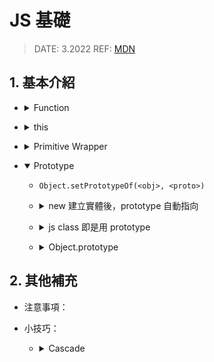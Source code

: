 <style> 
.imgBox{
  display: flex; 
  flex-direction: column; 
  margin: 5%; 
  justify-content: center;
  border: 2px solid black;
}
</style>

<!--  style  -->

###### <!-- ref -->

[primitive wrapper]: https://www.javascripttutorial.net/javascript-primitive-wrapper-types/
[mdn]: https://developer.mozilla.org/en-US/docs/Web/JavaScript
[`__proto__`]: https://developer.mozilla.org/en-US/docs/Web/JavaScript/Reference/Global_Objects/Object/proto

 <!-- ref -->

# JS 基礎

> DATE: 3.2022
> REF: [MDN]

## 1. 基本介紹

<!-- Function -->

- <details close>
  <summary>Function</summary>

  <!-- First-Class Function (第一級函數) -->

  - <details close>
     <summary>First-Class Function (第一級函數)</summary>

    - 因為是 object，有其他語言並非如此
    - 可當參數傳

    </details>

  <!-- arguments -->

  - <details close>
     <summary>arguments</summary>

    - 有屬性 `callee`, `length`, etc.
    - Arrow Function 沒有 `arguments` 物件

    ```
    function fn(arg1, arg2) {
      console.log(arguments) // [object Arguments] {"0":1, "1":2}
      console.log([])        // [object Array] []
      console.log({})        // [object Object] {}

    }

    fn(1,2)
    ```

    </details>

  <!-- IIFE -->

  - <details close>
     <summary>IIFE</summary>

    - Immediately Invoked Function Expression
    - _過去使用 IIFE 最主要的原因就是為了避免變數污染造成的問題_

    ```
    EX.
    ;(() => {})()
    ```

    </details>

  <!-- Closure -->

  - <details close>
     <summary>Closure (閉包)</summary>

    - 隱藏 message

    ```
    EX.
    const outer = () => {
      const message = 'message'

      const inner = () => {
        return message
      }

      return inner
    }

    const myFn = outer()
    ```

    </details>

  </details>

<!-- this -->

- <details close>
  <summary>this</summary>

  > **ECMAScript**： The `this` keyword evaluates to the value of the ThisBinding of the current execution context.
  > **MDN**：In most cases, the value of `this` is determined by how a function is called.

  - `this` 代表的是 function **執行**時所屬的物件

  - Arrow Function：`this` 強制在定義時被綁定，無法更改

  - 綁定原則：

     <!-- 預設綁定 (Default Binding) -->

    - <details close>
      <summary>預設綁定 (Default Binding)</summary>

      - 預設綁定到 `global` (window)
      - 但使用 `"use strict"` 會禁止綁定 global (--> `undefined`)

      </details>

     <!-- 隱含式綁定 (Implicit Binding) -->

    - <details close>
      <summary>隱含式綁定 (Implicit Binding)</summary>

      - `function(){}` 專屬
      - 在「呼叫的時機點」為某物件的**參考屬性** (**reference property**) --> 綁定該物件

      ```
      EX.
      function fn() {console.log(this)}
      const obj = {fn1: fn}
      const fn2 = obj.fn1

      fn()       // Default Binding
      obj.fn1()  // obj
      fn2()      // Default Binding
      ```

      </details>

     <!-- 顯式綁定 (Explicit Binding) -->

    - <details close>
      <summary>顯式綁定 (Explicit Binding)</summary>

      - `.bind()` / `.call()` / `.apply()`，綁定指定的物件

      </details>

     <!-- 「new」關鍵字綁定 -->

    - <details close>
      <summary>「new」關鍵字綁定</summary>

      - 綁定被建構出來的物件

      </details>

  </details>

<!-- Primitive Wrapper -->

- <details close>
  <summary>Primitive Wrapper</summary>

  > REF: [Primitive Wrapper]

  - 基本型別使用一些屬性、方法時，短暫 new 一個物件，用完後刪除

  - EX.

  ```
  let str = language.substring(4)
  ```

  ↓ ↓ ↓

  ```
  // technically equivalent to:

  let tmp = new String(language)
  let str = temp.substring(4)
  temp = null
  ```

    </details>

<!-- Prototype -->

- <details open>
  <summary>Prototype</summary>

  - `Object.setPrototypeOf(<obj>, <proto>)`

  <!-- new 建立實體 -->

  - <details close>
    <summary>new 建立實體後，prototype 自動指向</summary>

    - `物件 x` 的「prototype」會自動指向`建構式 X`的「prototype 屬性」

    ```
    EX.
    const x = new X()

    // x 的 prototype 指向 X.prototype
    Object.getPrototypeOf(x) === X.prototype
    ```

    - `Object.getPrototypeOf(x)`：`x.__proto__`
      ([`__proto__`] 已棄用)

    </details>

  <!-- js class -->

  - <details close>
    <summary>js class 即是用 prototype</summary>

    ```
    EX.
    class X { }
    class Y extends X { }

    Object.getPrototypeOf(Y) === X
    ```

    </details>

  <!-- Object.prototype -->

  - <details close>
    <summary>Object.prototype</summary>

    - 幾乎所有的物件 (環境宿主物件除外) 順著原型鏈找到最上層，都會找到 `Object.prototype` 才停止 (JavaScript 所有物件的起源)

      ```
      EX.
      const obj = {}
      obj.__proto__.__proto__ === Object.prototype
      ```

    <!-- 提供許多方法 -->

    - <details close>
      <summary>Object.prototype 提供許多方法：</summary>

      ```
      EX.
      Object.prototype.hasOwnProperty()
      Object.prototype.toString()
      Object.prototype.valueOf()
      ```

      </details>

    </details>

  </details>

## 2. 其他補充

- 注意事項：
- 小技巧：

  <!-- Cascade -->

  - <details close>
    <summary>Cascade</summary>

    - 也稱作 Fluent Interface

    ```
    EX.
    const calNum = (initNum = 0) => {
      let value = initNum

      const N = {
        add: (num) => {
          value = value + num
          return N
        },

        result: () => value,
      }

      return N
    }

    console.log(calNum(10).add(1).add(2).result())
    ```

    </details>
